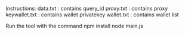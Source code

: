 Instructions: 
data.txt : contains query_id
proxy.txt : contains proxy
keywallet.txt : contains wallet privatekey
wallet.txt : contains wallet list

Run the tool with the command
npm install
node main.js